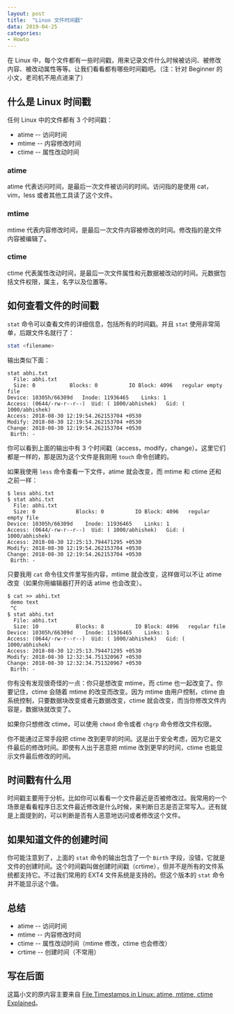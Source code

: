 ```yaml
---
layout: post
title:  "Linux 文件时间戳"
data: 2019-04-25
categories:
- Howto
---
```


在 Linux 中，每个文件都有一些时间戳，用来记录文件什么时候被访问、被修改内容、被改动属性等等。让我们看看都有哪些时间戳吧。（注：针对 Beginner 的小文，老司机不用点进来了）

<!-- more -->

## 什么是 Linux 时间戳

任何 Linux 中的文件都有 3 个时间戳：

- atime -- 访问时间
- mtime -- 内容修改时间
- ctime -- 属性改动时间


### atime

atime 代表访问时间，是最后一次文件被访问的时间。访问指的是使用 cat，vim，less 或者其他工具读了这个文件。


### mtime

mtime 代表内容修改时间，是最后一次文件内容被修改的时间。修改指的是文件内容被编辑了。


### ctime

ctime 代表属性改动时间，是最后一次文件属性和元数据被改动的时间。元数据包括文件权限，属主，名字以及位置等。


## 如何查看文件的时间戳

`stat` 命令可以查看文件的详细信息，包括所有的时间戳。并且 `stat` 使用非常简单，后跟文件名就行了：

``` bash
stat <filename>
```

输出类似下面：

```
stat abhi.txt 
  File: abhi.txt
  Size: 0         	Blocks: 0          IO Block: 4096   regular empty file
Device: 10305h/66309d	Inode: 11936465    Links: 1
Access: (0644/-rw-r--r--)  Uid: ( 1000/abhishek)   Gid: ( 1000/abhishek)
Access: 2018-08-30 12:19:54.262153704 +0530
Modify: 2018-08-30 12:19:54.262153704 +0530
Change: 2018-08-30 12:19:54.262153704 +0530
 Birth: -
```

你可以看到上面的输出中有 3 个时间戳（access，modify，change）。这里它们都是一样的，那是因为这个文件是我刚用 `touch` 命令创建的。


如果我使用 `less` 命令查看一下文件，atime 就会改变，而 mtime 和 ctime 还和之前一样：

```
$ less abhi.txt 
$ stat abhi.txt 
  File: abhi.txt
  Size: 0             Blocks: 0          IO Block: 4096   regular empty file
Device: 10305h/66309d    Inode: 11936465    Links: 1
Access: (0644/-rw-r--r--)  Uid: ( 1000/abhishek)   Gid: ( 1000/abhishek)
Access: 2018-08-30 12:25:13.794471295 +0530
Modify: 2018-08-30 12:19:54.262153704 +0530
Change: 2018-08-30 12:19:54.262153704 +0530
 Birth: -
```

只要我用 `cat` 命令往文件里写些内容，mtime 就会改变，这样做可以不让 atime 改变（如果你用编辑器打开的话 atime 也会改变）。

```
$ cat >> abhi.txt 
 demo text
 ^C
$ stat abhi.txt 
  File: abhi.txt
  Size: 10            Blocks: 8          IO Block: 4096   regular file
Device: 10305h/66309d    Inode: 11936465    Links: 1
Access: (0644/-rw-r--r--)  Uid: ( 1000/abhishek)   Gid: ( 1000/abhishek)
Access: 2018-08-30 12:25:13.794471295 +0530
Modify: 2018-08-30 12:32:34.751320967 +0530
Change: 2018-08-30 12:32:34.751320967 +0530
 Birth: -
```

你有没有发现很奇怪的一点：你只是想改变 mtime，而 ctime 也一起改变了。你要记住，ctime 会随着 mtime 的改变而改变。因为 mtime 由用户控制，ctime 由系统控制，只要数据块改变或者元数据改变，ctime 就会改变，而当你修改文件内容是，数据块就改变了。

如果你只想修改 ctime，可以使用 `chmod` 命令或者 `chgrp` 命令修改文件权限。

你不能通过正常手段把 ctime 改到更早的时间。这是出于安全考虑，因为它是文件最后的修改时间。即使有人出于恶意把 mtime 改到更早的时间，ctime 也能显示文件最后修改的时间。


## 时间戳有什么用

时间戳主要用于分析。比如你可以看看一个文件最近是否被修改过。我常用的一个场景是看看程序日志文件最近修改是什么时候，来判断日志是否正常写入。还有就是上面提到的，可以判断是否有人恶意地访问或者修改这个文件。


## 如果知道文件的创建时间

你可能注意到了，上面的 `stat` 命令的输出包含了一个 `Birth` 字段，没错，它就是文件的创建时间。这个时间戳叫做创建时间戳（crtime），但并不是所有的文件系统都支持它。不过我们常用的 EXT4 文件系统是支持的。但这个版本的 `stat` 命令并不能显示这个值。


## 总结

- atime -- 访问时间
- mtime -- 内容修改时间
- ctime -- 属性改动时间（mtime 修改，ctime 也会修改）
- crtime -- 创建时间（不常用）


## 写在后面

这篇小文的原内容主要来自 [File Timestamps in Linux: atime, mtime, ctime Explained](https://linuxhandbook.com/file-timestamps/)。